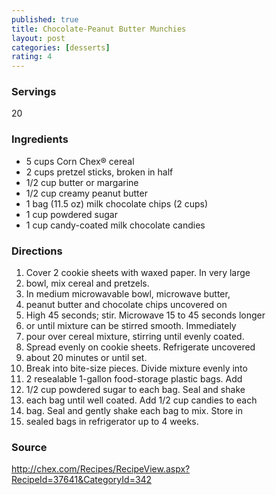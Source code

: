 ```yaml
---
published: true
title: Chocolate-Peanut Butter Munchies
layout: post
categories: [desserts]
rating: 4
---
```

### Servings
20

### Ingredients
- 5	cups Corn Chex® cereal
- 2	cups pretzel sticks, broken in half
- 1/2	cup butter or margarine
- 1/2	cup creamy peanut butter
- 1	bag (11.5 oz) milk chocolate chips (2 cups)
- 1	cup powdered sugar
- 1	cup candy-coated milk chocolate candies

### Directions
1. Cover 2 cookie sheets with waxed paper. In very large
2. bowl, mix cereal and pretzels.
3. In medium microwavable bowl, microwave butter,
4. peanut butter and chocolate chips uncovered on
5. High 45 seconds; stir. Microwave 15 to 45 seconds longer
6. or until mixture can be stirred smooth. Immediately
7. pour over cereal mixture, stirring until evenly coated.
8. Spread evenly on cookie sheets. Refrigerate uncovered
9. about 20 minutes or until set.
10. Break into bite-size pieces. Divide mixture evenly into
11. 2 resealable 1-gallon food-storage plastic bags. Add
12. 1/2 cup powdered sugar to each bag. Seal and shake
13. each bag until well coated. Add 1/2 cup candies to each
14. bag. Seal and gently shake each bag to mix. Store in
15. sealed bags in refrigerator up to 4 weeks.

### Source
<a href="http://chex.com/Recipes/RecipeView.aspx?RecipeId=37641&CategoryId=342" target="new">http://chex.com/Recipes/RecipeView.aspx?RecipeId=37641&CategoryId=342</a>
